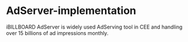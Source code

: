 # AdServer-implementation

iBILLBOARD AdServer is widely used AdServing tool in CEE and handling over 15 billions of ad impressions monthly.

